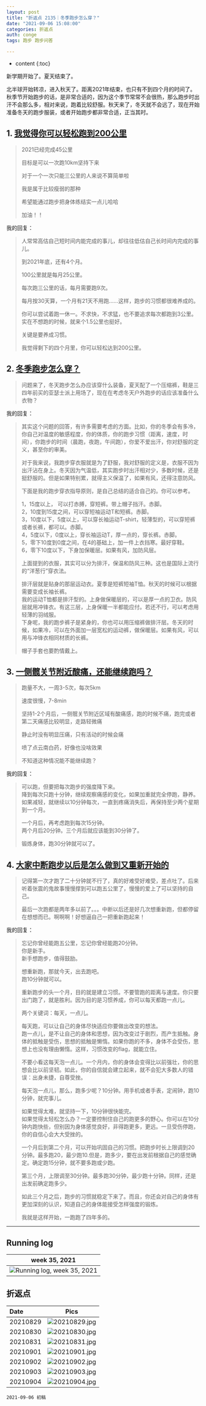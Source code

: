 ```yaml
---
layout: post
title: "折返点 2135｜冬季跑步怎么穿？"
date: "2021-09-06 15:08:00"
categories: 折返点
auth: conge
tags: 跑步 跑步问答

---
```

* content
{:toc}

新学期开始了。夏天结束了。

北半球开始转凉，进入秋天了。距离2021年结束，也只有不到四个月的时间了。秋季节开始跑步的话，是非常合适的，因为这个季节常常不会很热，那么跑步时出汗不会那么多，相对来说，跑着比较舒服。秋天来了，冬天就不会远了，现在开始准备冬天的跑步服装，或者开始跑步都非常合适，正当其时。




## 1. [我觉得你可以轻松跑到200公里 ](https://douc.cc/1wKnN2)

> 2021已经完成45公里
> 
> 目标是可以一次跑10km坚持下来
> 
> 对于一个一次只能三公里的人来说不算简单啦
> 
> 我是属于比较瘦弱的那种
> 
> 希望能通过跑步把身体练结实一点儿哈哈
> 
> 加油！！

我的回复：

> 人常常高估自己短时间内能完成的事儿，却往往低估自己长时间内完成的事儿。
> 
> 到2021年底，还有4个月。
> 
> 100公里就是每月25公里。
> 
> 每次跑三公里的话，每月需要跑9次。
> 
> 每月按30天算，一个月有21天不用跑……这样，跑步的习惯都很难养成的。
> 
> 你可以尝试着跑一休一。不求快，不求猛，也不要追求每次都跑到3公里。实在不想跑的时候，就来个1.5公里也挺好。
> 
> 关键是要养成习惯。
> 
> 我觉得剩下的四个月里，你可以轻松达到200公里。

## 2. [冬季跑步怎么穿？](https://douc.cc/0QPEql)

> 问题来了，冬天跑步怎么办应该穿什么装备，夏天配了一个压缩裤，鞋是三四年前买的亚瑟士派上用场了，现在在考虑冬天户外跑步的话应该准备什么衣物？

我的回复：

> 其实这个问题的回答，有许多需要考虑的方面。比如，你的冬季会有多冷，你自己对温度的敏感程度，你的体质，你的跑步习惯（距离，速度，时间），你跑步的时间（晨跑，夜跑，午间跑），你爱不爱出汗，你对舒服的定义，甚至你的审美。
> 
> 对于我来说，我跑步穿衣服就是为了舒服，我对舒服的定义是，衣服不因为出汗沾在身上。冬天因为气温低，其实跑步时出汗相对少，多数时候，还是挺舒服的。但是如果特别累，就得主义保温了，如果有风，还得注意防风。
> 
> 下面是我的跑步穿衣指导原则，是自己总结的适合自己的。你可以参考。
> 
> 1，15度以上， 可以打赤膊，穿短裤。带上帽子挡汗。赤脚。  
> 2，10度到15度之间，可以穿短袖运动T和短裤。赤脚。  
> 3，10度以下，5度以上，可以穿长袖运动T-shirt，轻薄型的，可以穿短裤或者长裤，都可以。赤脚。  
> 4，5度以下，0度以上，穿长袖运动T，厚一点的，穿长裤。赤脚。  
> 5，零下10度到0度之间，在4的基础上，加一件上衣挡寒。最好穿鞋。  
> 6，零下10度以下，下身加保暖层。如果有风，加防风层。  
> 
> 上面提到的衣服，其实可以分为排汗，保温和防风三种。这也是国际上流行的“洋葱行”穿衣法。
> 
> 排汗层就是贴身的那层运动衣。夏季是短裤短袖T恤。秋天的时候可以根据需要变成长袖长裤。  
> 我的运动T恤都是排汗型的。上身做保暖层的，可以是厚一点的卫衣。防风层就用冲锋衣。有这三层，上身保暖一半都能应付。若还不行，可以考虑用轻薄的羽绒服。  
> 下身呢，我的跑步裤子是紧身的，你也可以用压缩裤做排汗层。冬天的时候，如果冷，可以在外面加一层宽松的运动裤，做保暖层。如果有风，可以用与冲锋衣相同材质的长裤。
> 
> 帽子手套也要酌情戴上。

## 3. [一侧髋关节附近酸痛，还能继续跑吗？](https://douc.cc/00Xxnq)

> 跑量不大，一周3-5次，每次5km
> 
> 速度很慢，7-8min
> 
> 坚持1-2个月后，一侧髋关节附近区域有酸痛感，跑的时候不痛，跑完或者第二天痛感比较明显，走路轻微痛
> 
> 静止时没有明显压痛，只有活动的时候会痛
> 
> 喷了点云南白药，好像也没啥效果
> 
> 不知道这种情况能不能继续跑？

我的回复：

> 可以跑，但要把每次跑步的强度降下来。  
> 降到每次只跑十分钟，继续观察痛感的变化，如果加重就完全停跑，静养。如果减轻，就继续以10分钟每次，一直到疼痛消失后，再保持至少两个星期到一个月。
> 
> 一个月后，再考虑跑到每次15分钟。  
> 两个月后20分钟。三个月后就应该能到30分钟了。
> 
> 锻炼身体，跑30分钟就可以了。

## 4. [大家中断跑步以后是怎么做到又重新开始的](https://douc.cc/4c6Ba1)


> 记得第一次才跑了二十分钟就不行了，真的好难受好难受，差点吐了。后来听着张震的鬼故事慢慢撑到可以跑五公里了，慢慢的爱上了可以坚持的自己。
> 
> 最后一次跑都是两年多以前了。。。中断以后还是好几次想重新跑，但都停留在想想而已。啊啊啊！好想逼自己一把重新跑起来！

我的回复：

> 忘记你曾经能跑五公里，忘记你曾经能跑20分钟。  
> 你是新手。  
> 新手想跑步，值得鼓励。  
> 
> 想重新跑，那就今天，出去跑吧。  
> 跑10分钟就可以。
> 
> 重新跑步的头一个月，目的就是建立习惯。不要管跑的距离与速度。你只要出门跑了，就是胜利。因为目的是习惯养成，你可以每天都跑一点儿。
> 
> 两个关键词：每天，一点儿。
> 
> 每天跑，可以让自己的身体尽快适应你要做出改变的想法。  
> 跑一点儿，是不让自己的身体和思想，因为改变过于剧烈，而产生抵触。身体的抵触是受伤，思想的抵触是懒惰。如果你跑的不多，身体不会受伤，思想上也没有理由懒惰。这样，习惯改变的flag，就能立住。
> 
> 不要小看这每天泡一点儿。一个月内，你的身体会变得比以前强壮，你的思想会比以前坚韧。如此，你的自信就会建立起来，就不会犯大多数人的错误：出身未捷，自尊受挫。
> 
> 每天泡一点儿，那么，跑多少呢？10分钟。用手机或者手表，定闹钟，跑10分钟，就完事儿。
> 
> 如果觉得太难，就坚持一下，10分钟很快能完。    
> 如果觉得太轻松怎么办？一定要控制住自己的跑更多的野心。你可以在10分钟内跑快些，但别因为身体感觉良好，非得跑更多，更远。一旦受伤停跑，你的自信心会大大受挫的。
> 
> 一个月后到第二个月，可以开始巩固自己的习惯。把跑步时长上限调到20分钟。最多跑20，最少跑10.但是，跑多少，要在出发前根据自己的感觉确定。确定跑15分钟，就不要多跑或少跑。
> 
> 第三个月，上限调至30分钟。最多跑30分钟，最少跑十分钟。同样，还是出发前确定跑多少。
> 
> 如此三个月之后，跑步的习惯就稳定下来了。而且，你还会对自己的身体有更加深刻的认识，知道自己的身体能接受怎样强度的锻炼。
> 
> 我就是这样开始，一跑跑了四年多的。




----

## Running log

|week 35, 2021|
|:----:|
|![Running log, week 35, 2021](/assets/images/折返点/2021_wk35.png)|


## 折返点

|Date|Pics|
|:----|:----:|
|20210829|![20210829.jpg](/assets/images/折返点/20210829.jpg)  |
|20210830|![20210830.jpg](/assets/images/折返点/20210830.jpg)  |
|20210831|![20210831.jpg](/assets/images/折返点/20210831.jpg)  |
|20210901|![20210901.jpg](/assets/images/折返点/20210901.jpg)  |
|20210902|![20210902.jpg](/assets/images/折返点/20210902.jpg)  |
|20210903|![20210903.jpg](/assets/images/折返点/20210903.jpg)  |
|20210904|![20210904.jpg](/assets/images/折返点/20210904.jpg)  |


```
2021-09-06 初稿
```